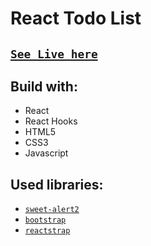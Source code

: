 # React Todo List

## [`See Live here`](https://react-to-do-list-delta.vercel.app/)


## Build with:
  * React
  * React Hooks
  * HTML5
  * CSS3
  * Javascript

## Used libraries:
  * [`sweet-alert2`](https://www.npmjs.com/package/sweetalert2)
  * [`bootstrap`](https://www.npmjs.com/package/bootstrap)
  * [`reactstrap`](https://www.npmjs.com/package/reactstrap)

